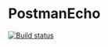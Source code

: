 # PostmanEcho
[![Build status](https://ci.appveyor.com/api/projects/status/blw5fiu6083wmdo6?svg=true)](https://ci.appveyor.com/project/bloody-slipper/postmanecho)
